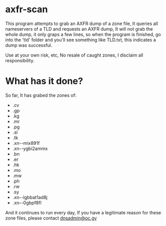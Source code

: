 # axfr-scan
This program attempts to grab an AXFR dump of a zone file, It queries all nameservers of a TLD and requests an AXFR dump, It will not grab the whole dump, it only graps a few lines, so when the program is finished, go into the 'tld' folder and you'll see something like TLD.txt, this indicates a dump was successful. 

Use at your own risk, etc, No resale of caught zones, I disclaim all responsibility.

# What has it done?
So far, It has grabed the zones of:
- .cv
- .gp
- .kg
- .mr
- .pg
- .sl
- .tk
- .xn--mix891f
- .xn--ygbi2ammx
- .bn
- .er
- .hk
- .mo
- .mw
- .ph
- .rw
- .sy
- .xn--lgbbat1ad8j
- .xn--0gbpf8fl

And it continues to run every day, If you have a legitimate reason for these zone files, please contact dnsadmin@oc.gy
